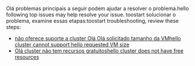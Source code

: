 <span data-ttu-id="46c43-101">Olá problemas principais a seguir podem ajudar a resolver o problema.</span><span class="sxs-lookup"><span data-stu-id="46c43-101">hello following top issues may help resolve your issue.</span></span> <span data-ttu-id="46c43-102">toostart solucionar o problema, examine essas etapas:</span><span class="sxs-lookup"><span data-stu-id="46c43-102">toostart troubleshooting, review these steps:</span></span>

- [<span data-ttu-id="46c43-103">não oferece suporte a cluster Olá Olá solicitado tamanho da VM</span><span class="sxs-lookup"><span data-stu-id="46c43-103">hello cluster cannot support hello requested VM size</span></span>](../articles/virtual-machines/linux/troubleshoot-deploy-vm.md#the-cluster-cannot-support-the-requested-vm-size)
- [<span data-ttu-id="46c43-104">Olá cluster não tem recursos gratuitos</span><span class="sxs-lookup"><span data-stu-id="46c43-104">hello cluster does not have free resources</span></span>](../articles/virtual-machines/linux/troubleshoot-deploy-vm.md#the-cluster-does-not-have-free-resources)
